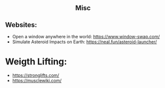 <h2 align="center">Misc</h2>

## Websites:

- Open a window anywhere in the world: https://www.window-swap.com/
- Simulate Asteroid Impacts on Earth: https://neal.fun/asteroid-launcher/

# Weigth Lifting:

- https://stronglifts.com/
- https://musclewiki.com/
